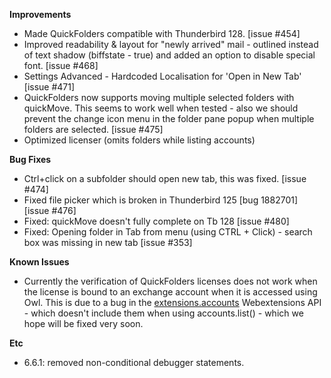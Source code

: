 **Improvements**

*   Made QuickFolders compatible with Thunderbird 128. [issue #454]
*   Improved readability & layout for "newly arrived" mail - outlined instead of text shadow (biffstate - true) and added an option to disable special font. [issue #468]
*   Settings Advanced - Hardcoded Localisation for 'Open in New Tab' [issue #471]
*   QuickFolders now supports moving multiple selected folders with quickMove. This seems to work well when tested - also we should prevent the change icon menu in the folder pane popup when multiple folders are selected. [issue #475]
*   Optimized licenser (omits folders while listing accounts)

**Bug Fixes**

*   Ctrl+click on a subfolder should open new tab, this was fixed. [issue #474]
*   Fixed file picker which is broken in Thunderbird 125 [bug 1882701] [issue #476]
*   Fixed: quickMove doesn't fully complete on Tb 128 [issue #480]
*   Fixed:  Opening folder in Tab from menu (using CTRL + Click) - search box was missing in new tab [issue #353]


**Known Issues**

*   Currently the verification of QuickFolders licenses does not work when the license is bound to an exchange account when it is accessed using Owl. This is due to a bug in the [extensions.accounts](https://webextension-api.thunderbird.net/en/128-esr-mv2/accounts.html#accounts-api) Webextensions API - which doesn't include them when using accounts.list() - which we hope will be fixed very soon.


**Etc**
*   6.6.1: removed non-conditional debugger statements.
